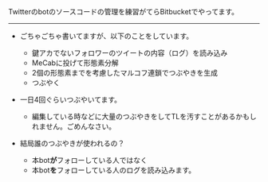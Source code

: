Twitterのbotのソースコードの管理を練習がてらBitbucketでやってます。

---

* ごちゃごちゃ書いてますが、以下のことをしています。

  * 鍵アカでないフォロワーのツイートの内容（ログ）を読み込み
  * MeCabに投げて形態素分解
  * 2個の形態素までを考慮したマルコフ連鎖でつぶやきを生成
  * つぶやく    


* 一日4回ぐらいつぶやいてます。
  
  * 編集している時などに大量のつぶやきをしてTLを汚すことがあるかもしれません。ごめんなさい。   


* 結局誰のつぶやきが使われるの？
  
  * 本bot**が**フォローしている人ではなく
  * 本bot**を**フォローしている人のログを読み込みます。    

